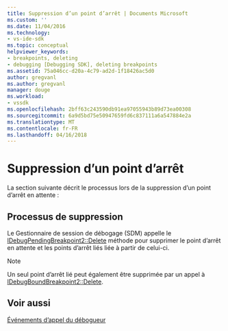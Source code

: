 ```yaml
---
title: Suppression d’un point d’arrêt | Documents Microsoft
ms.custom: ''
ms.date: 11/04/2016
ms.technology:
- vs-ide-sdk
ms.topic: conceptual
helpviewer_keywords:
- breakpoints, deleting
- debugging [Debugging SDK], deleting breakpoints
ms.assetid: 75a046cc-d20a-4c79-ad2d-1f18426ac5d0
author: gregvanl
ms.author: gregvanl
manager: douge
ms.workload:
- vssdk
ms.openlocfilehash: 2bff63c243590db91ea97055943b89d73ea00308
ms.sourcegitcommit: 6a9d5bd75e50947659fd6c837111a6a547884e2a
ms.translationtype: MT
ms.contentlocale: fr-FR
ms.lasthandoff: 04/16/2018
---
```

# <a name="deleting-a-breakpoint"></a>Suppression d’un point d’arrêt
La section suivante décrit le processus lors de la suppression d’un point d’arrêt en attente :  
  
## <a name="deletion-process"></a>Processus de suppression  
 Le Gestionnaire de session de débogage (SDM) appelle le [IDebugPendingBreakpoint2::Delete](../../extensibility/debugger/reference/idebugpendingbreakpoint2-delete.md) méthode pour supprimer le point d’arrêt en attente et les points d’arrêt liés liée à partir de celui-ci.  
  
> [!NOTE]
>  Un seul point d’arrêt lié peut également être supprimée par un appel à [IDebugBoundBreakpoint2::Delete](../../extensibility/debugger/reference/idebugboundbreakpoint2-delete.md).  
  
## <a name="see-also"></a>Voir aussi  
 [Événements d’appel du débogueur](../../extensibility/debugger/calling-debugger-events.md)